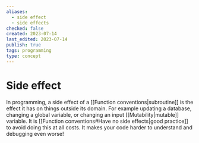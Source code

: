 ```yaml
---
aliases:
  - side effect
  - side effects
checked: false
created: 2023-07-14
last_edited: 2023-07-14
publish: true
tags: programming
type: concept
---
```

# Side effect

In programming, a side effect of a [[Function conventions|subroutine]] is the effect it has on things outside its domain. For example updating a database, changing a global variable, or changing an input [[Mutability|mutable]] variable. It is [[Function conventions#Have no side effects|good practice]] to avoid doing this at all costs. It makes your code harder to understand and debugging even worse!

